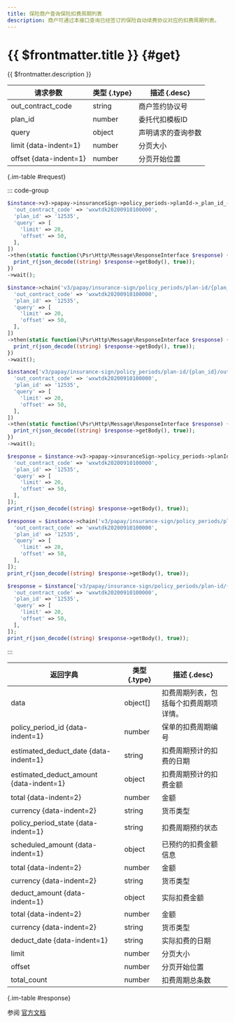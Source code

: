 ```yaml
---
title: 保险商户查询保险扣费周期列表
description: 商户可通过本接口查询已经签订的保险自动续费协议对应的扣费周期列表。
---
```


# {{ $frontmatter.title }} {#get}

{{ $frontmatter.description }}

| 请求参数 | 类型 {.type} | 描述 {.desc}
| --- | --- | ---
| out_contract_code | string | 商户签约协议号
| plan_id | number | 委托代扣模板ID
| query | object | 声明请求的查询参数
| limit {data-indent=1} | number | 分页大小
| offset {data-indent=1} | number | 分页开始位置

{.im-table #request}

::: code-group

```php [异步纯链式]
$instance->v3->papay->insuranceSign->policy_periods->planId->_plan_id_->outContractCode->_out_contract_code_->getAsync([
  'out_contract_code' => 'wxwtdk20200910100000',
  'plan_id' => '12535',
  'query' => [
    'limit' => 20,
    'offset' => 50,
  ],
])
->then(static function(\Psr\Http\Message\ResponseInterface $response) {
  print_r(json_decode((string) $response->getBody(), true));
})
->wait();
```

```php [异步声明式]
$instance->chain('v3/papay/insurance-sign/policy_periods/plan-id/{plan_id}/out-contract-code/{out_contract_code}')->getAsync([
  'out_contract_code' => 'wxwtdk20200910100000',
  'plan_id' => '12535',
  'query' => [
    'limit' => 20,
    'offset' => 50,
  ],
])
->then(static function(\Psr\Http\Message\ResponseInterface $response) {
  print_r(json_decode((string) $response->getBody(), true));
})
->wait();
```

```php [异步属性式]
$instance['v3/papay/insurance-sign/policy_periods/plan-id/{plan_id}/out-contract-code/{out_contract_code}']->getAsync([
  'out_contract_code' => 'wxwtdk20200910100000',
  'plan_id' => '12535',
  'query' => [
    'limit' => 20,
    'offset' => 50,
  ],
])
->then(static function(\Psr\Http\Message\ResponseInterface $response) {
  print_r(json_decode((string) $response->getBody(), true));
})
->wait();
```

```php [同步纯链式]
$response = $instance->v3->papay->insuranceSign->policy_periods->planId->_plan_id_->outContractCode->_out_contract_code_->get([
  'out_contract_code' => 'wxwtdk20200910100000',
  'plan_id' => '12535',
  'query' => [
    'limit' => 20,
    'offset' => 50,
  ],
]);
print_r(json_decode((string) $response->getBody(), true));
```

```php [同步声明式]
$response = $instance->chain('v3/papay/insurance-sign/policy_periods/plan-id/{plan_id}/out-contract-code/{out_contract_code}')->get([
  'out_contract_code' => 'wxwtdk20200910100000',
  'plan_id' => '12535',
  'query' => [
    'limit' => 20,
    'offset' => 50,
  ],
]);
print_r(json_decode((string) $response->getBody(), true));
```

```php [同步属性式]
$response = $instance['v3/papay/insurance-sign/policy_periods/plan-id/{plan_id}/out-contract-code/{out_contract_code}']->get([
  'out_contract_code' => 'wxwtdk20200910100000',
  'plan_id' => '12535',
  'query' => [
    'limit' => 20,
    'offset' => 50,
  ],
]);
print_r(json_decode((string) $response->getBody(), true));
```

:::

| 返回字典 | 类型 {.type} | 描述 {.desc}
| --- | --- | ---
| data | object[] | 扣费周期列表，包括每个扣费周期项详情。
| policy_period_id {data-indent=1} | number | 保单的扣费周期编号
| estimated_deduct_date {data-indent=1} | string | 扣费周期预计的扣费的日期
| estimated_deduct_amount {data-indent=1} | object | 扣费周期预计的扣费金额
| total {data-indent=2} | number | 金额
| currency {data-indent=2} | string | 货币类型
| policy_period_state {data-indent=1} | string | 扣费周期预约状态
| scheduled_amount {data-indent=1} | object | 已预约的扣费金额信息
| total {data-indent=2} | number | 金额
| currency {data-indent=2} | string | 货币类型
| deduct_amount {data-indent=1} | object | 实际扣费金额
| total {data-indent=2} | number | 金额
| currency {data-indent=2} | string | 货币类型
| deduct_date {data-indent=1} | string | 实际扣费的日期
| limit | number | 分页大小
| offset | number | 分页开始位置
| total_count | number | 扣费周期总条数

{.im-table #response}

参阅 [官方文档](https://pay.weixin.qq.com/docs/merchant/apis/insurance-entrusted-payment/insurance/query-policy-periods-by-code.html)
